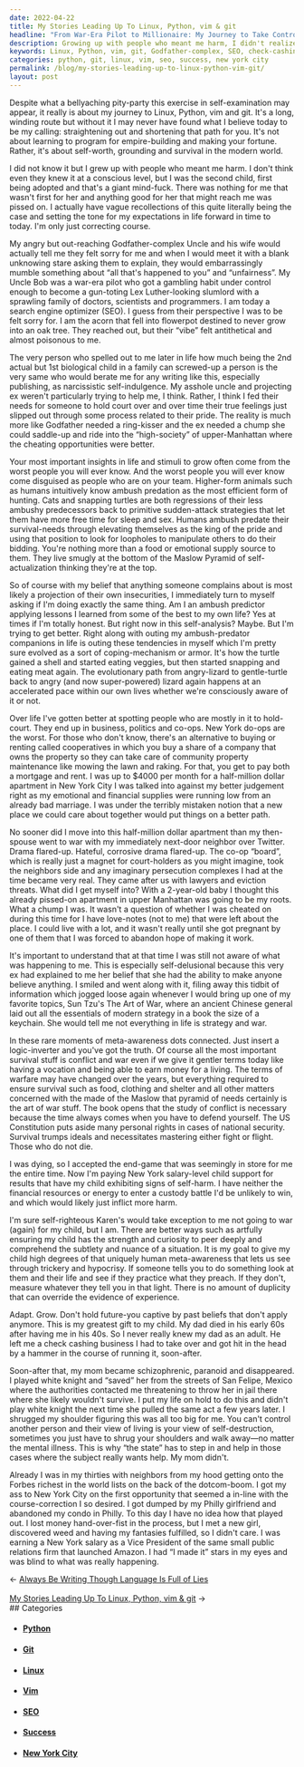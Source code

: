 ```yaml
---
date: 2022-04-22
title: My Stories Leading Up To Linux, Python, vim & git
headline: "From War-Era Pilot to Millionaire: My Journey to Take Control of My Life"
description: Growing up with people who meant me harm, I didn't realize it until much later. I eventually saw my Uncle Bob as a war-era pilot and a slumlord, and I decided to take control of my life. I moved to New York City with my then-spouse, only to face a costly eviction and a failed marriage. I soon realized that everything in life is strategy and war, and I had to take over my dad's check cashing business and rescue my mom from
keywords: Linux, Python, vim, git, Godfather-complex, SEO, check-cashing, schizophrenia, Mexico, dotcom-boom, Amazon, PR, VP, fantasies, control, strategy, war, New York City, eviction, marriage, neighbor, co-op board, custody
categories: python, git, linux, vim, seo, success, new york city
permalink: /blog/my-stories-leading-up-to-linux-python-vim-git/
layout: post
---
```



Despite what a bellyaching pity-party this exercise in self-examination may
appear, it really is about my journey to Linux, Python, vim and git. It's a
long, winding route but without it I may never have found what I believe today
to be my calling: straightening out and shortening that path for you. It's not
about learning to program for empire-building and making your fortune. Rather,
it's about self-worth, grounding and survival in the modern world.

I did not know it but I grew up with people who meant me harm. I don't think
even they knew it at a conscious level, but I was the second child, first being
adopted and that's a giant mind-fuck. There was nothing for me that wasn't
first for her and anything good for her that might reach me was pissed on. I
actually have vague recollections of this quite literally being the case and
setting the tone for my expectations in life forward in time to today. I'm only
just correcting course.

My angry but out-reaching Godfather-complex Uncle and his wife would actually
tell me they felt sorry for me and when I would meet it with a blank unknowing
stare asking them to explain, they would embarrassingly mumble something about
“all that's happened to you” and “unfairness”. My Uncle Bob was a war-era pilot
who got a gambling habit under control enough to become a gun-toting Lex
Luther-looking slumlord with a sprawling family of doctors, scientists and
programmers. I am today a search engine optimizer (SEO). I guess from their
perspective I was to be felt sorry for. I am the acorn that fell into flowerpot
destined to never grow into an oak tree. They reached out, but their “vibe”
felt antithetical and almost poisonous to me.

The very person who spelled out to me later in life how much being the 2nd
actual but 1st biological child in a family can screwed-up a person is the very
same who would berate me for any writing like this, especially publishing, as
narcissistic self-indulgence. My asshole uncle and projecting ex weren't
particularly trying to help me, I think. Rather, I think I fed their needs for
someone to hold court over and over time their true feelings just slipped out
through some process related to their pride. The reality is much more like
Godfather needed a ring-kisser and the ex needed a chump she could saddle-up
and ride into the “high-society” of upper-Manhattan where the cheating
opportunities were better.

Your most important insights in life and stimuli to grow often come from the
worst people you will ever know. And the worst people you will ever know come
disguised as people who are on your team. Higher-form animals such as humans
intuitively know ambush predation as the most efficient form of hunting. Cats
and snapping turtles are both regressions of their less ambushy predecessors
back to primitive sudden-attack strategies that let them have more free time
for sleep and sex. Humans ambush predate their survival-needs through elevating
themselves as the king of the pride and using that position to look for
loopholes to manipulate others to do their bidding. You're nothing more than a
food or emotional supply source to them. They live smugly at the bottom of the
Maslow Pyramid of self-actualization thinking they're at the top.

So of course with my belief that anything someone complains about is most
likely a projection of their own insecurities, I immediately turn to myself
asking if I'm doing exactly the same thing. Am I an ambush predictor applying
lessons I learned from some of the best to my own life? Yes at times if I'm
totally honest. But right now in this self-analysis? Maybe. But I'm trying to
get better. Right along with outing my ambush-predator companions in life is
outing these tendencies in myself which I'm pretty sure evolved as a sort of
coping-mechanism or armor. It's how the turtle gained a shell and started
eating veggies, but then started snapping and eating meat again. The
evolutionary path from angry-lizard to gentle-turtle back to angry (and now
super-powered) lizard again happens at an accelerated pace within our own lives
whether we're consciously aware of it or not.

Over life I've gotten better at spotting people who are mostly in it to
hold-court. They end up in business, politics and co-ops. New York do-ops are
the worst. For those who don't know, there's an alternative to buying or
renting called cooperatives in which you buy a share of a company that owns the
property so they can take care of community property maintenance like mowing
the lawn and raking. For that, you get to pay both a mortgage and rent. I was
up to $4000 per month for a half-million dollar apartment in New York City I
was talked into against my better judgement right as my emotional and financial
supplies were running low from an already bad marriage. I was under the
terribly mistaken notion that a new place we could care about together would
put things on a better path.

No sooner did I move into this half-million dollar apartment than my
then-spouse went to war with my immediately next-door neighbor over Twitter.
Drama flared-up. Hateful, corrosive drama flared-up. The co-op “board”, which
is really just a magnet for court-holders as you might imagine, took the
neighbors side and any imaginary persecution complexes I had at the time became
very real. They came after us with lawyers and eviction threats. What did I get
myself into? With a 2-year-old baby I thought this already pissed-on apartment
in upper Manhattan was going to be my roots. What a chump I was. It wasn't a
question of whether I was cheated on during this time for I have love-notes
(not to me) that were left about the place. I could live with a lot, and it
wasn't really until she got pregnant by one of them that I was forced to
abandon hope of making it work.

It's important to understand that at that time I was still not aware of what
was happening to me. This is especially self-delusional because this very ex
had explained to me her belief that she had the ability to make anyone believe
anything. I smiled and went along with it, filing away this tidbit of
information which jogged loose again whenever I would bring up one of my
favorite topics, Sun Tzu's The Art of War, where an ancient Chinese general
laid out all the essentials of modern strategy in a book the size of a
keychain. She would tell me not everything in life is strategy and war.

In these rare moments of meta-awareness dots connected. Just insert a
logic-inverter and you've got the truth. Of course all the most important
survival stuff is conflict and war even if we give it gentler terms today like
having a vocation and being able to earn money for a living. The terms of
warfare may have changed over the years, but everything required to ensure
survival such as food, clothing and shelter and all other matters concerned
with the made of the Maslow that pyramid of needs certainly is the art of war
stuff. The book opens that the study of conflict is necessary because the time
always comes when you have to defend yourself. The US Constitution puts aside
many personal rights in cases of national security. Survival trumps ideals and
necessitates mastering either fight or flight. Those who do not die.

I was dying, so I accepted the end-game that was seemingly in store for me the
entire time. Now I'm paying New York salary-level child support for results
that have my child exhibiting signs of self-harm. I have neither the financial
resources or energy to enter a custody battle I'd be unlikely to win, and which
would likely just inflict more harm.

I'm sure self-righteous Karen's would take exception to me not going to war
(again) for my child, but I am. There are better ways such as artfully ensuring
my child has the strength and curiosity to peer deeply and comprehend the
subtlety and nuance of a situation. It is my goal to give my child high degrees
of that uniquely human meta-awareness that lets us see through trickery and
hypocrisy. If someone tells you to do something look at them and their life and
see if they practice what they preach. If they don't, measure whatever they
tell you in that light. There is no amount of duplicity that can override the
evidence of experience.

Adapt. Grow. Don't hold future-you captive by past beliefs that don't apply
anymore. This is my greatest gift to my child. My dad died in his early 60s
after having me in his 40s. So I never really knew my dad as an adult. He left
me a check cashing business I had to take over and got hit in the head by a
hammer in the course of running it, soon-after.

Soon-after that, my mom became schizophrenic, paranoid and disappeared. I
played white knight and “saved” her from the streets of San Felipe, Mexico
where the authorities contacted me threatening to throw her in jail there where
she likely wouldn't survive. I put my life on hold to do this and didn't play
white knight the next time she pulled the same act a few years later. I
shrugged my shoulder figuring this was all too big for me. You can't control
another person and their view of living is your view of self-destruction,
sometimes you just have to shrug your shoulders and walk away—no matter the
mental illness. This is why “the state” has to step in and help in those cases
where the subject really wants help. My mom didn't.

Already I was in my thirties with neighbors from my hood getting onto the
Forbes richest in the world lists on the back of the dotcom-boom. I got my ass
to New York City on the first opportunity that seemed a in-line with the
course-correction I so desired. I got dumped by my Philly girlfriend and
abandoned my condo in Philly. To this day I have no idea how that played out. I
lost money hand-over-fist in the process, but I met a new girl, discovered weed
and having my fantasies fulfilled, so I didn't care. I was earning a New York
salary as a Vice President of the same small public relations firm that
launched Amazon. I had “I made it” stars in my eyes and was blind to what was
really happening.


<div class="arrow-links"><div class="post-nav-prev"><span class="arrow">&larr;&nbsp;</span><a href="/blog/always-be-writing-though-language-is-full-of-lies/">Always Be Writing Though Language Is Full of Lies</a></div> &nbsp; <div class="post-nav-next"><a href="/blog/my-stories-leading-up-to-linux-python-vim-git/">My Stories Leading Up To Linux, Python, vim & git</a><span class="arrow">&nbsp;&rarr;</span></div></div>
## Categories

<ul>
<li><h4><a href='/python/'>Python</a></h4></li>
<li><h4><a href='/git/'>Git</a></h4></li>
<li><h4><a href='/linux/'>Linux</a></h4></li>
<li><h4><a href='/vim/'>Vim</a></h4></li>
<li><h4><a href='/seo/'>SEO</a></h4></li>
<li><h4><a href='/success/'>Success</a></h4></li>
<li><h4><a href='/new-york-city/'>New York City</a></h4></li></ul>
